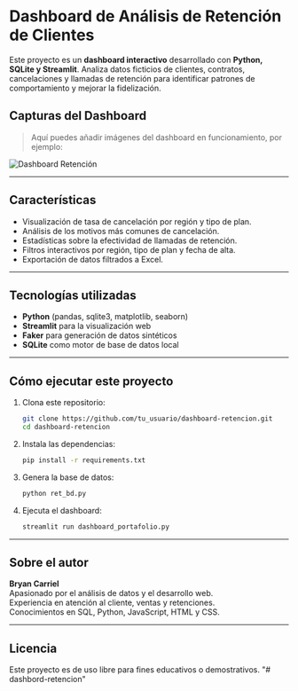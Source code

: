 # Dashboard de Análisis de Retención de Clientes

Este proyecto es un **dashboard interactivo** desarrollado con **Python, SQLite y Streamlit**. Analiza datos ficticios de clientes, contratos, cancelaciones y llamadas de retención para identificar patrones de comportamiento y mejorar la fidelización.

## Capturas del Dashboard

> Aquí puedes añadir imágenes del dashboard en funcionamiento, por ejemplo:

![Dashboard Retención](captura_dashboard.png)

---

## Características

- Visualización de tasa de cancelación por región y tipo de plan.
- Análisis de los motivos más comunes de cancelación.
- Estadísticas sobre la efectividad de llamadas de retención.
- Filtros interactivos por región, tipo de plan y fecha de alta.
- Exportación de datos filtrados a Excel.

---

## Tecnologías utilizadas

- **Python** (pandas, sqlite3, matplotlib, seaborn)
- **Streamlit** para la visualización web
- **Faker** para generación de datos sintéticos
- **SQLite** como motor de base de datos local

---

## Cómo ejecutar este proyecto

1. Clona este repositorio:
   ```bash
   git clone https://github.com/tu_usuario/dashboard-retencion.git
   cd dashboard-retencion
   ```

2. Instala las dependencias:
   ```bash
   pip install -r requirements.txt
   ```

3. Genera la base de datos:
   ```bash
   python ret_bd.py
   ```

4. Ejecuta el dashboard:
   ```bash
   streamlit run dashboard_portafolio.py
   ```

---

## Sobre el autor

**Bryan Carriel**  
Apasionado por el análisis de datos y el desarrollo web.  
Experiencia en atención al cliente, ventas y retenciones.  
Conocimientos en SQL, Python, JavaScript, HTML y CSS.

---

## Licencia

Este proyecto es de uso libre para fines educativos o demostrativos.
"# dashbord-retencion" 
